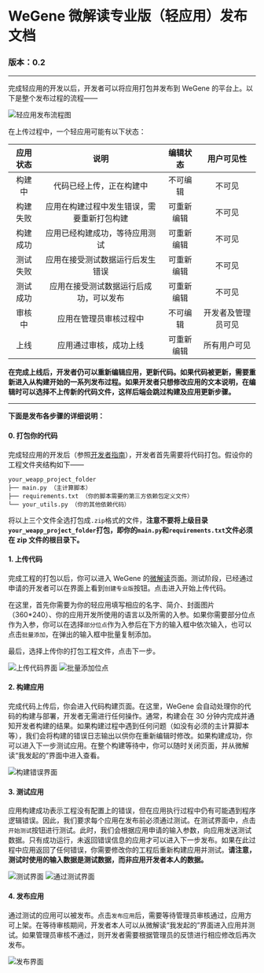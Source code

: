 # WeGene 微解读专业版（轻应用）发布文档 #

### 版本：0.2 ###

---

完成轻应用的开发以后，开发者可以将应用打包并发布到 WeGene 的平台上。以下是整个发布过程的流程——

![轻应用发布流程图](http://ok2je8vp1.bkt.clouddn.com/%E8%BD%BB%E5%BA%94%E7%94%A8%E5%8F%91%E5%B8%83%E6%B5%81%E7%A8%8B.png)

在上传过程中，一个轻应用可能有以下状态：

| 应用状态 | 说明 | 编辑状态 | 用户可见性 |
|:-----:|:----:|:----:|:----:|
| 构建中 | 代码已经上传，正在构建中 | 不可编辑 | 不可见 |
| 构建失败 | 应用在构建过程中发生错误，需要重新打包构建 | 可重新编辑 | 不可见 |
| 构建成功 | 应用已经构建成功，等待应用测试 | 可重新编辑 | 不可见 |
| 测试失败 | 应用在接受测试数据运行后发生错误 | 可重新编辑 | 不可见 |
| 测试成功 | 应用在接受测试数据运行后成功，可以发布 | 可重新编辑 | 不可见 |
| 审核中 | 应用在管理员审核过程中 | 不可编辑 | 开发者及管理员可见 |
| 上线 | 应用通过审核，成功上线 | 可重新编辑 | 所有用户可见 |


**在完成上线后，开发者仍可以重新编辑应用，更新代码。如果代码被更新，需要重新进入从构建开始的一系列发布过程。如果开发者只想修改应用的文本说明，在编辑时可以选择不上传新的代码文件，这样后端会跳过构建及应用更新步骤。**

---

**下面是发布各步骤的详细说明：**

#### 0. 打包你的代码 ####

完成轻应用的开发后（参照[开发者指南](https://github.com/wegene-llc/weapp-developer-guide/blob/master/docs/weapp-developer-guide.md)），开发者首先需要将代码打包。假设你的工程文件夹结构如下——

```
your_weapp_project_folder
├── main.py （主计算脚本）
├── requirements.txt （你的脚本需要的第三方依赖包定义文件）
└── your_utils.py （你的其他依赖代码）
```

将以上三个文件全选打包成`.zip`格式的文件，**注意不要将上级目录`your_weapp_project_folder`打包，即你的`main.py`和`requirements.txt`文件必须在 zip 文件的根目录下。**

#### 1. 上传代码 ####

完成工程的打包以后，你可以进入 WeGene 的[微解读](https://www.wegene.com/crowdsourcing/)页面。测试阶段，已经通过申请的开发者可以在界面上看到`创建专业版`按钮。点击进入开始上传代码。

在这里，首先你需要为你的轻应用填写相应的名字、简介、封面图片（360*240）、你的应用开发所使用的语言以及所需的入参。如果你需要部分位点作为入参，你可以在选择`部分位点`作为入参后在下方的输入框中依次输入，也可以点击`批量添加`，在弹出的输入框中批量复制添加。

最后，选择上传你的打包工程文件，点击下一步。

![上传代码界面](http://ok2je8vp1.bkt.clouddn.com/step1.png)
![批量添加位点](http://ok2je8vp1.bkt.clouddn.com/step2.png)

#### 2. 构建应用 ####

完成代码上传后，你会进入代码构建页面。在这里，WeGene 会自动处理你的代码的构建与部署，开发者无需进行任何操作。通常，构建会在 30 分钟内完成并通知开发者构建的结果。如果构建过程中遇到任何问题（如没有必须的主计算脚本等），我们会将构建的错误日志输出以供你在重新编辑时修改。如果构建成功，你可以进入下一步测试应用。在整个构建等待中，你可以随时关闭页面，并从微解读“我发起的”界面中进入查看。

![构建错误界面](http://ok2je8vp1.bkt.clouddn.com/step3.png)

#### 3. 测试应用 ####

应用构建成功表示工程没有配置上的错误，但在应用执行过程中仍有可能遇到程序逻辑错误。因此，我们要求每个应用在发布前必须通过测试。在测试界面中，点击`开始测试`按钮进行测试。此时，我们会根据应用申请的输入参数，向应用发送测试数据。只有成功运行，未返回错误信息的应用才可以进入下一步发布。如果在此过程中应用返回了任何错误，你需要修改你的工程后重新构建应用并测试。**请注意，测试时使用的输入数据是测试数据，而非应用开发者本人的数据。**

![测试界面](http://ok2je8vp1.bkt.clouddn.com/step4.png)
![通过测试界面](http://ok2je8vp1.bkt.clouddn.com/step5.png)

#### 4. 发布应用 ####

通过测试的应用可以被发布。点击`发布应用`后，需要等待管理员审核通过，应用方可上架。在等待审核期间，开发者本人可以从微解读“我发起的”界面进入应用并测试。如果管理员审核不通过，则开发者需要根据管理员的反馈进行相应修改后再次发布。

![发布界面](http://ok2je8vp1.bkt.clouddn.com/step6.png)
